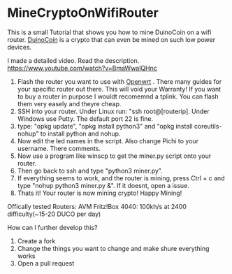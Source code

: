# MineCryptoOnWifiRouter
 
 
 This is a small Tutorial that shows you how to mine DuinoCoin on a wifi router.  <a href="https://duinocoin.com">DuinoCoin</a> is a crypto that can even be mined on such low power devices.
 
 I made a detailed video. Read the description. <a href="https://www.youtube.com/watch?v=BmaWwalQHnc=22" target="_blank">https://www.youtube.com/watch?v=BmaWwalQHnc</a>
 
1. Flash the router you want to use with  <a href="https://openwrt.org">Openwrt</a> . There many guides for your specific router out there. This will void your Warranty!
 If you want to buy a router in purpose I wouldt recomemnd a tplink. You can flash them very easely and theyre cheap.
2. SSH into your router. Under Linux run: "ssh root@[routerip]. Under Windows use Putty. The default port 22 is fine.
3. type: "opkg update", "opkg install python3" and "opkg install coreutils-nohup" to install python and nohup.
4. Now edit the led names in the script. Also change Pichi to your username. There comments.
5. Now use a program like winscp to get the miner.py script onto your router.
6. Then go back to ssh and type "python3 miner.py".
7. If everything seems to work, and the router is mining, press Ctrl + c and type "nohup python3 miner.py &". If it doesnt, open a issue.
8. Thats it! Your router is now mining crypto! Happy Mining!

Offically tested Routers:
AVM Fritz!Box 4040: 100kh/s at 2400 difficulty(~15-20 DUCO per day)

How can I further develop this?
1. Create a fork
2. Change the things you want to change and make shure everything works
3. Open a pull request
